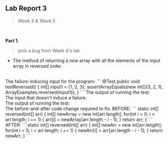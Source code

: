 ## Lab Report 3
> *Week 4 & Week 5*

<br />

**Part 1**: 
> pick a bug from Week 4's lab

- The method of returning a *new* array with all the elements of
  the input array in reversed order.

<br />
The failure-inducing input for the program:
```
@Test
  public void testReversed() {
    int[] input1 = {1, 2, 3};
    assertArrayEquals(new int[]{3, 2, 1}, 
      ArrayExamples.reversed(input1));
  }
```
The output of running the test:

<br />
The input that doesn't induce a failure:

<br />
The output of running the test:

<br />
The before-and-after code change required to fix:
BEFORE:
```
static int[] reversed(int[] arr) {
    int[] newArray = new int[arr.length];
    for(int i = 0; i < arr.length; i += 1) {
      arr[i] = newArray[arr.length - i - 1];
    }
    return arr;
  }
```
AFTER:
```
static int[] reversed(int[] arr) {
    int[] newArr = new int[arr.length];
    for(int i = 0; i < arr.length; i += 1) {
      newArr[i] = arr[arr.length - i - 1];
    }
    return newArr; 
    }
```
